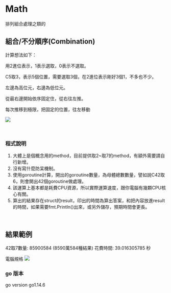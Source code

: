 # Math
排列組合處理之類的



## 組合/不分順序(Combination)

計算想法如下：

用2進位表示，1表示選取，0表示不選取。

C5取3，表示5個位置，需要選取3個，在2進位表示剛好3個1，不多也不少。

左邊為高位元，右邊為低位元。

從最右邊開始依序固定住，從右往左推。

每次推移到極限，把固定的位置，往左移動


![](https://i.imgur.com/uj4c0Ow.jpg)


&emsp;

### 程式說明

1. 大體上是個概念用的method，目前提供取2~取7的method，有額外需要請自行新增。
2. 沒有寫什麼防呆機制。
3. 使用goroutine計算，開出的goroutine數量，為母體總數數量，譬如說C42取6，則會開出42個goroutine做處理。
4. 該運算上基本都是耗費CPU資源，所以實際運算速度，跟你電腦有幾顆CPU核心有關。
5. 算出的結果存在struct的result，印出的時間為算出答案，和把內容放進result的時間，如果需要fmt.Println()出來，或另外儲存，預期時間會更長。


&emsp;

## 結果範例

42取7數量: 85900584 (8590萬584種結果)
花費時間: 39.016305785  秒

電腦規格
![](https://i.imgur.com/YfjpaDX.png)

### go 版本
go version go1.14.6 

